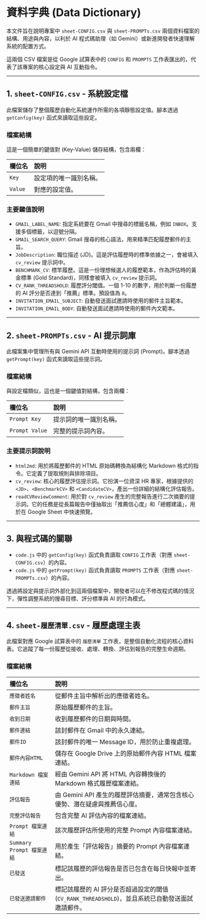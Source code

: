 # 資料字典 (Data Dictionary)

本文件旨在說明專案中 `sheet-CONFIG.csv` 與 `sheet-PROMPTs.csv` 兩個資料檔案的結構、用途與內容，以利於 AI 程式碼助理（如 Gemini）或新進開發者快速理解系統的配置方式。

這兩個 CSV 檔案是從 Google 試算表中的 `CONFIG` 和 `PROMPTS` 工作表匯出的，代表了該專案的核心設定與 AI 互動指令。

---

## 1. `sheet-CONFIG.csv` - 系統設定檔

此檔案儲存了整個履歷自動化系統運作所需的各項靜態設定值。腳本透過 `getConfig(key)` 函式來讀取這些設定。

### 檔案結構

這是一個簡單的鍵值對 (Key-Value) 儲存結構，包含兩欄：

| 欄位名 | 說明 |
| :--- | :--- |
| `Key` | 設定項的唯一識別名稱。 |
| `Value` | 對應的設定值。 |

### 主要鍵值說明

*   `GMAIL_LABEL_NAME`: 指定系統要在 Gmail 中搜尋的標籤名稱，例如 `INBOX`。支援多個標籤，以逗號分隔。
*   `GMAIL_SEARCH_QUERY`: Gmail 搜尋的核心語法，用來精準匹配履歷郵件的主旨。
*   `JobDescription`: 職位描述 (JD)。這是評估履歷時的標準依據之一，會被填入 `cv_review` 提示詞中。
*   `BENCHMARK_CV`: 標竿履歷。這是一份理想候選人的履歷範本，作為評估時的黃金標準 (Gold Standard)，同樣會被填入 `cv_review` 提示詞。
*   `CV_RANK_THREADSHOLD`: 履歷評分閾值。一個 1-10 的數字，用於判斷一份履歷的 AI 評分是否達到「推薦」標準。預設值為 `8`。
*   `INVITATION_EMAIL_SUBJECT`: 自動發送面試邀請時使用的郵件主旨範本。
*   `INVITATION_EMAIL_BODY`: 自動發送面試邀請時使用的郵件內文範本。

---

## 2. `sheet-PROMPTs.csv` - AI 提示詞庫

此檔案集中管理所有與 Gemini API 互動時使用的提示詞 (Prompt)。腳本透過 `getPrompt(key)` 函式來讀取這些提示詞。

### 檔案結構

與設定檔類似，這也是一個鍵值對結構，包含兩欄：

| 欄位名 | 說明 |
| :--- | :--- |
| `Prompt Key` | 提示詞的唯一識別名稱。 |
| `Prompt Value` | 完整的提示詞內容。 |

### 主要提示詞說明

*   `html2md`: 用於將履歷郵件的 HTML 原始碼轉換為結構化 Markdown 格式的指令。它定義了提取規則與排除項目。
*   `cv_review`: 核心的履歷評估提示詞。它扮演一位資深 HR 專家，根據提供的 `<JD>`、`<BenchmarkCV>` 和 `<CandidateCV>`，產出一份詳細的結構化評估報告。
*   `readCVReviewComment`: 用於對 `cv_review` 產生的完整報告進行二次摘要的提示詞。它的任務是從長篇報告中僅抽取出「推薦信心度」和「總體建議」，用於在 Google Sheet 中快速預覽。

---

## 3. 與程式碼的關聯

*   `code.js` 中的 `getConfig(key)` 函式負責讀取 `CONFIG` 工作表（對應 `sheet-CONFIG.csv`）的內容。
*   `code.js` 中的 `getPrompt(key)` 函式負責讀取 `PROMPTS` 工作表（對應 `sheet-PROMPTs.csv`）的內容。

透過將設定與提示詞外部化到這兩個檔案中，開發者可以在不修改程式碼的情況下，彈性調整系統的搜尋目標、評分標準與 AI 的行為模式。

---

## 4. `sheet-履歷清單.csv` - 履歷處理主表

此檔案對應 Google 試算表中的 `履歷清單` 工作表，是整個自動化流程的核心資料表。它追蹤了每一份履歷從接收、處理、轉換、評估到報告的完整生命週期。

### 檔案結構

| 欄位名 | 說明 |
| :--- | :--- |
| `應徵者姓名` | 從郵件主旨中解析出的應徵者姓名。 |
| `郵件主旨` | 原始履歷郵件的主旨。 |
| `收到日期` | 收到履歷郵件的日期與時間。 |
| `郵件連結` | 該封郵件在 Gmail 中的永久連結。 |
| `郵件ID` | 該封郵件的唯一 Message ID，用於防止重複處理。 |
| `郵件內容HTML` | 儲存在 Google Drive 上的原始郵件內容 HTML 檔案連結。 |
| `Markdown 檔案連結` | 經由 Gemini API 將 HTML 內容轉換後的 Markdown 格式履歷檔案連結。 |
| `評估報告` | 由 Gemini API 產生的履歷評估摘要，通常包含核心優勢、潛在疑慮與推薦信心度。 |
| `完整評估報告` | 包含完整 AI 評估內容的檔案連結。 |
| `Prompt 檔案連結` | 該次履歷評估所使用的完整 Prompt 內容檔案連結。 |
| `Summary Prompt 檔案連結` | 用於產生「評估報告」摘要的 Prompt 內容檔案連結。 |
| `已發送` | 標記該履歷的評估報告是否已包含在每日快報中並寄出。 |
| `已發送邀請郵件` | 標記該履歷的 AI 評分是否超過設定的閾值 (`CV_RANK_THREADSHOLD`)，並且系統已自動發送面試邀請郵件。 |
